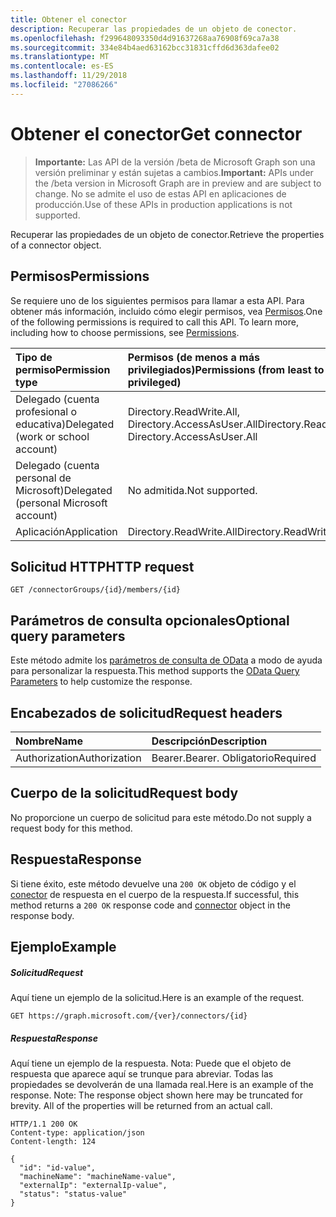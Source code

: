 ```yaml
---
title: Obtener el conector
description: Recuperar las propiedades de un objeto de conector.
ms.openlocfilehash: f299648093350d4d91637268aa76908f69ca7a38
ms.sourcegitcommit: 334e84b4aed63162bcc31831cffd6d363dafee02
ms.translationtype: MT
ms.contentlocale: es-ES
ms.lasthandoff: 11/29/2018
ms.locfileid: "27086266"
---
```

# <a name="get-connector"></a><span data-ttu-id="12154-103">Obtener el conector</span><span class="sxs-lookup"><span data-stu-id="12154-103">Get connector</span></span>

> <span data-ttu-id="12154-104">**Importante:** Las API de la versión /beta de Microsoft Graph son una versión preliminar y están sujetas a cambios.</span><span class="sxs-lookup"><span data-stu-id="12154-104">**Important:** APIs under the /beta version in Microsoft Graph are in preview and are subject to change.</span></span> <span data-ttu-id="12154-105">No se admite el uso de estas API en aplicaciones de producción.</span><span class="sxs-lookup"><span data-stu-id="12154-105">Use of these APIs in production applications is not supported.</span></span>

<span data-ttu-id="12154-106">Recuperar las propiedades de un objeto de conector.</span><span class="sxs-lookup"><span data-stu-id="12154-106">Retrieve the properties of a connector object.</span></span>
## <a name="permissions"></a><span data-ttu-id="12154-107">Permisos</span><span class="sxs-lookup"><span data-stu-id="12154-107">Permissions</span></span>
<span data-ttu-id="12154-p102">Se requiere uno de los siguientes permisos para llamar a esta API. Para obtener más información, incluido cómo elegir permisos, vea [Permisos](/graph/permissions-reference).</span><span class="sxs-lookup"><span data-stu-id="12154-p102">One of the following permissions is required to call this API. To learn more, including how to choose permissions, see [Permissions](/graph/permissions-reference).</span></span>

|<span data-ttu-id="12154-110">Tipo de permiso</span><span class="sxs-lookup"><span data-stu-id="12154-110">Permission type</span></span>      | <span data-ttu-id="12154-111">Permisos (de menos a más privilegiados)</span><span class="sxs-lookup"><span data-stu-id="12154-111">Permissions (from least to most privileged)</span></span>              |
|:--------------------|:---------------------------------------------------------|
|<span data-ttu-id="12154-112">Delegado (cuenta profesional o educativa)</span><span class="sxs-lookup"><span data-stu-id="12154-112">Delegated (work or school account)</span></span> | <span data-ttu-id="12154-113">Directory.ReadWrite.All, Directory.AccessAsUser.All</span><span class="sxs-lookup"><span data-stu-id="12154-113">Directory.ReadWrite.All, Directory.AccessAsUser.All</span></span>    |
|<span data-ttu-id="12154-114">Delegado (cuenta personal de Microsoft)</span><span class="sxs-lookup"><span data-stu-id="12154-114">Delegated (personal Microsoft account)</span></span> | <span data-ttu-id="12154-115">No admitida.</span><span class="sxs-lookup"><span data-stu-id="12154-115">Not supported.</span></span>    |
|<span data-ttu-id="12154-116">Aplicación</span><span class="sxs-lookup"><span data-stu-id="12154-116">Application</span></span> | <span data-ttu-id="12154-117">Directory.ReadWrite.All</span><span class="sxs-lookup"><span data-stu-id="12154-117">Directory.ReadWrite.All</span></span> |

## <a name="http-request"></a><span data-ttu-id="12154-118">Solicitud HTTP</span><span class="sxs-lookup"><span data-stu-id="12154-118">HTTP request</span></span>
<!-- { "blockType": "ignored" } -->
```http
GET /connectorGroups/{id}/members/{id}
```
## <a name="optional-query-parameters"></a><span data-ttu-id="12154-119">Parámetros de consulta opcionales</span><span class="sxs-lookup"><span data-stu-id="12154-119">Optional query parameters</span></span>
<span data-ttu-id="12154-120">Este método admite los [parámetros de consulta de OData](https://developer.microsoft.com/graph/docs/concepts/query_parameters) a modo de ayuda para personalizar la respuesta.</span><span class="sxs-lookup"><span data-stu-id="12154-120">This method supports the [OData Query Parameters](https://developer.microsoft.com/graph/docs/concepts/query_parameters) to help customize the response.</span></span>

## <a name="request-headers"></a><span data-ttu-id="12154-121">Encabezados de solicitud</span><span class="sxs-lookup"><span data-stu-id="12154-121">Request headers</span></span>
| <span data-ttu-id="12154-122">Nombre</span><span class="sxs-lookup"><span data-stu-id="12154-122">Name</span></span>      |<span data-ttu-id="12154-123">Descripción</span><span class="sxs-lookup"><span data-stu-id="12154-123">Description</span></span>|
|:----------|:----------|
| <span data-ttu-id="12154-124">Authorization</span><span class="sxs-lookup"><span data-stu-id="12154-124">Authorization</span></span>  | <span data-ttu-id="12154-125">Bearer.</span><span class="sxs-lookup"><span data-stu-id="12154-125">Bearer.</span></span> <span data-ttu-id="12154-126">Obligatorio</span><span class="sxs-lookup"><span data-stu-id="12154-126">Required</span></span>|

## <a name="request-body"></a><span data-ttu-id="12154-127">Cuerpo de la solicitud</span><span class="sxs-lookup"><span data-stu-id="12154-127">Request body</span></span>
<span data-ttu-id="12154-128">No proporcione un cuerpo de solicitud para este método.</span><span class="sxs-lookup"><span data-stu-id="12154-128">Do not supply a request body for this method.</span></span>

## <a name="response"></a><span data-ttu-id="12154-129">Respuesta</span><span class="sxs-lookup"><span data-stu-id="12154-129">Response</span></span>

<span data-ttu-id="12154-130">Si tiene éxito, este método devuelve una `200 OK` objeto de código y el [conector](../resources/connector.md) de respuesta en el cuerpo de la respuesta.</span><span class="sxs-lookup"><span data-stu-id="12154-130">If successful, this method returns a `200 OK` response code and [connector](../resources/connector.md) object in the response body.</span></span>
## <a name="example"></a><span data-ttu-id="12154-131">Ejemplo</span><span class="sxs-lookup"><span data-stu-id="12154-131">Example</span></span>
##### <a name="request"></a><span data-ttu-id="12154-132">Solicitud</span><span class="sxs-lookup"><span data-stu-id="12154-132">Request</span></span>
<span data-ttu-id="12154-133">Aquí tiene un ejemplo de la solicitud.</span><span class="sxs-lookup"><span data-stu-id="12154-133">Here is an example of the request.</span></span>
<!-- {
  "blockType": "request",
  "name": "get_connector"
}-->
```http
GET https://graph.microsoft.com/{ver}/connectors/{id}
```
##### <a name="response"></a><span data-ttu-id="12154-134">Respuesta</span><span class="sxs-lookup"><span data-stu-id="12154-134">Response</span></span>
<span data-ttu-id="12154-p104">Aquí tiene un ejemplo de la respuesta. Nota: Puede que el objeto de respuesta que aparece aquí se trunque para abreviar. Todas las propiedades se devolverán de una llamada real.</span><span class="sxs-lookup"><span data-stu-id="12154-p104">Here is an example of the response. Note: The response object shown here may be truncated for brevity. All of the properties will be returned from an actual call.</span></span>
<!-- {
  "blockType": "response",
  "truncated": true,
  "@odata.type": "microsoft.graph.connector"
} -->
```http
HTTP/1.1 200 OK
Content-type: application/json
Content-length: 124

{
  "id": "id-value",
  "machineName": "machineName-value",
  "externalIp": "externalIp-value",
  "status": "status-value"
}
```

<!-- uuid: 8fcb5dbc-d5aa-4681-8e31-b001d5168d79
2015-10-25 14:57:30 UTC -->
<!-- {
  "type": "#page.annotation",
  "description": "Get connector",
  "keywords": "",
  "section": "documentation",
  "tocPath": ""
}-->
